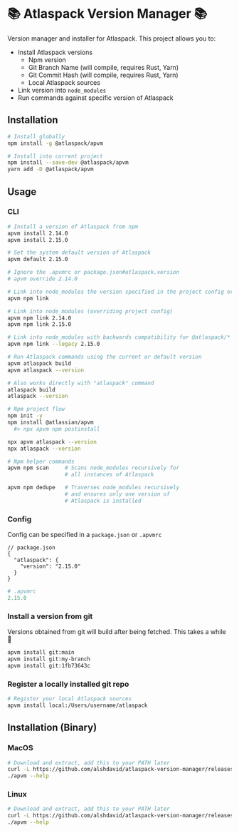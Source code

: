 # 📚 Atlaspack Version Manager 📚

Version manager and installer for Atlaspack. This project allows you to:

- Install Atlaspack versions
  - Npm version
  - Git Branch Name (will compile, requires Rust, Yarn)
  - Git Commit Hash (will compile, requires Rust, Yarn)
  - Local Atlaspack sources
- Link version into `node_modules`
- Run commands against specific version of Atlaspack

## Installation

```bash
# Install globally
npm install -g @atlaspack/apvm

# Install into current project
npm install --save-dev @atlaspack/apvm
yarn add -D @atlaspack/apvm
```

## Usage

### CLI

```bash
# Install a version of Atlaspack from npm
apvm install 2.14.0
apvm install 2.15.0

# Set the system default version of Atlaspack
apvm default 2.15.0

# Ignore the .apvmrc or package.json#atlaspack.version
# apvm override 2.14.0

# Link into node_modules the version specified in the project config or default
apvm npm link

# Link into node_modules (overriding project config)
apvm npm link 2.14.0
apvm npm link 2.15.0

# Link into node_modules with backwards compatibility for @atlaspack/* packages
apvm npm link --legacy 2.15.0

# Run Atlaspack commands using the current or default version
apvm atlaspack build
apvm atlaspack --version

# Also works directly with "atlaspack" command
atlaspack build
atlaspack --version

# Npm project flow
npm init -y
npm install @atlassian/apvm
  #> npx apvm npm postinstall

npx apvm atlaspack --version
npx atlaspack --version

# Npm helper commands
apvm npm scan     # Scans node_modules recursively for
                  # all instances of Atlaspack

apvm npm dedupe   # Traverses node_modules recursively
                  # and ensures only one version of
                  # Atlaspack is installed
```

### Config

Config can be specified in a `package.json` or `.apvmrc`
```json5
// package.json
{
  "atlaspack": {
    "version": "2.15.0"
  }
}
```
```yaml
# .apvmrc
2.15.0
```

### Install a version from git

Versions obtained from git will build after being fetched. This takes a while 🙏

```bash
apvm install git:main
apvm install git:my-branch
apvm install git:1fb73643c
```

### Register a locally installed git repo

```bash
# Register your local Atlaspack sources
apvm install local:/Users/username/atlaspack
```

## Installation (Binary)

### MacOS

```bash
# Download and extract, add this to your PATH later
curl -L https://github.com/alshdavid/atlaspack-version-manager/releases/download/latest/apvm-macos-arm64.tar.xz | tar -xJvf - -C .
./apvm --help
```

### Linux

```bash
# Download and extract, add this to your PATH later
curl -L https://github.com/alshdavid/atlaspack-version-manager/releases/download/latest/apvm-linux-amd64.tar.xz | tar -xJvf - -C .
./apvm --help
```
